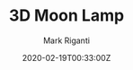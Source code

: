 ---
title: 3D Moon Lamp
summary: Meranti stand and lunar lander		
description: 3D lithograph moon lamp and meranti stand with lunar lander by Mark Riganti 
author: Mark Riganti  
tags:
- 3d
- wood
date: "2020-02-19T00:33:00Z"


# Optional external URL for project (replaces project detail page).
external_link: "/build/moon"

image:
  caption: Moon Lamp
  focal_point: Smart
---